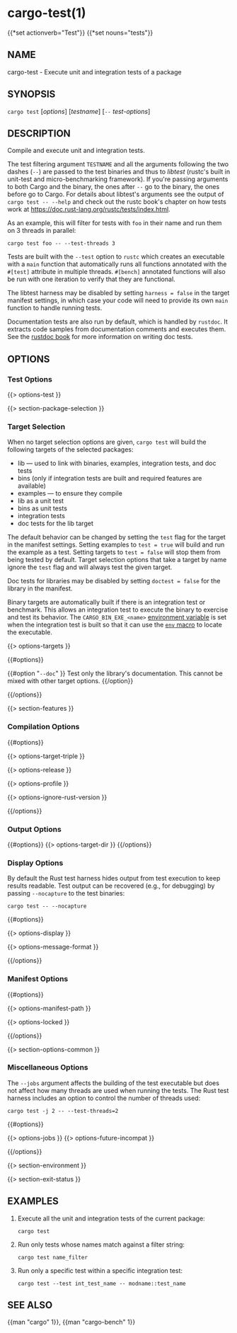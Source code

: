 # cargo-test(1)
{{*set actionverb="Test"}}
{{*set nouns="tests"}}

## NAME

cargo-test - Execute unit and integration tests of a package

## SYNOPSIS

`cargo test` [_options_] [_testname_] [`--` _test-options_]

## DESCRIPTION

Compile and execute unit and integration tests.

The test filtering argument `TESTNAME` and all the arguments following the two
dashes (`--`) are passed to the test binaries and thus to _libtest_ (rustc's
built in unit-test and micro-benchmarking framework).  If you're passing
arguments to both Cargo and the binary, the ones after `--` go to the binary,
the ones before go to Cargo.  For details about libtest's arguments see the
output of `cargo test -- --help` and check out the rustc book's chapter on
how tests work at <https://doc.rust-lang.org/rustc/tests/index.html>.

As an example, this will filter for tests with `foo` in their name and run them
on 3 threads in parallel:

    cargo test foo -- --test-threads 3

Tests are built with the `--test` option to `rustc` which creates an
executable with a `main` function that automatically runs all functions
annotated with the `#[test]` attribute in multiple threads. `#[bench]`
annotated functions will also be run with one iteration to verify that they
are functional.

The libtest harness may be disabled by setting `harness = false` in the target
manifest settings, in which case your code will need to provide its own `main`
function to handle running tests.

Documentation tests are also run by default, which is handled by `rustdoc`. It
extracts code samples from documentation comments and executes them. See the
[rustdoc book](https://doc.rust-lang.org/rustdoc/) for more information on
writing doc tests.

## OPTIONS

### Test Options

{{> options-test }}

{{> section-package-selection }}

### Target Selection

When no target selection options are given, `cargo test` will build the
following targets of the selected packages:

- lib — used to link with binaries, examples, integration tests, and doc tests
- bins (only if integration tests are built and required features are
  available)
- examples — to ensure they compile
- lib as a unit test
- bins as unit tests
- integration tests
- doc tests for the lib target

The default behavior can be changed by setting the `test` flag for the target
in the manifest settings. Setting examples to `test = true` will build and run
the example as a test. Setting targets to `test = false` will stop them from
being tested by default. Target selection options that take a target by name
ignore the `test` flag and will always test the given target.

Doc tests for libraries may be disabled by setting `doctest = false` for the
library in the manifest.

Binary targets are automatically built if there is an integration test or
benchmark. This allows an integration test to execute the binary to exercise
and test its behavior. The `CARGO_BIN_EXE_<name>`
[environment variable](../reference/environment-variables.html#environment-variables-cargo-sets-for-crates)
is set when the integration test is built so that it can use the
[`env` macro](https://doc.rust-lang.org/std/macro.env.html) to locate the
executable.

{{> options-targets }}

{{#options}}

{{#option "`--doc`" }}
Test only the library's documentation. This cannot be mixed with other
target options.
{{/option}}

{{/options}}

{{> section-features }}

### Compilation Options

{{#options}}

{{> options-target-triple }}

{{> options-release }}

{{> options-profile }}

{{> options-ignore-rust-version }}

{{/options}}

### Output Options

{{#options}}
{{> options-target-dir }}
{{/options}}

### Display Options

By default the Rust test harness hides output from test execution to keep
results readable. Test output can be recovered (e.g., for debugging) by passing
`--nocapture` to the test binaries:

    cargo test -- --nocapture

{{#options}}

{{> options-display }}

{{> options-message-format }}

{{/options}}

### Manifest Options

{{#options}}

{{> options-manifest-path }}

{{> options-locked }}

{{/options}}

{{> section-options-common }}

### Miscellaneous Options

The `--jobs` argument affects the building of the test executable but does not
affect how many threads are used when running the tests. The Rust test harness
includes an option to control the number of threads used:

    cargo test -j 2 -- --test-threads=2

{{#options}}

{{> options-jobs }}
{{> options-future-incompat }}

{{/options}}

{{> section-environment }}

{{> section-exit-status }}

## EXAMPLES

1. Execute all the unit and integration tests of the current package:

       cargo test

2. Run only tests whose names match against a filter string:

       cargo test name_filter

3. Run only a specific test within a specific integration test:

       cargo test --test int_test_name -- modname::test_name

## SEE ALSO
{{man "cargo" 1}}, {{man "cargo-bench" 1}}
